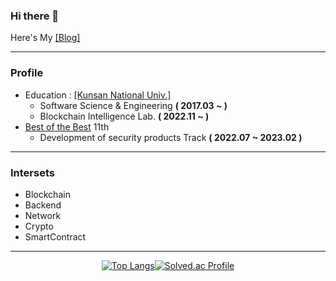 ### Hi there 👋

Here's My [[Blog]](https://velog.io/@alg0r1thm)
<br>

---

### Profile

* Education : [[Kunsan National Univ.]](https://www.kunsan.ac.kr/)
    * Software Science & Engineering **( 2017.03 ~ )**
    * Blockchain Intelligence Lab. **( 2022.11 ~ )**
* [Best of the Best](https://www.kitribob.kr/) 11th 
   * Development of security products Track **( 2022.07 ~ 2023.02 )**

---

### Intersets

* Blockchain
* Backend
* Network
* Crypto
* SmartContract

---

<div align="center">

 [![Top Langs](https://github-readme-stats.vercel.app/api/top-langs/?username=alg0r1thmm&layout=compact&theme=graywhite)](https://github.com/anuraghazra/github-readme-stats)[![Solved.ac Profile](http://mazassumnida.wtf/api/v2/generate_badge?boj=alg0r1thm)](https://solved.ac/alg0r1thm/)
 
</div>  
